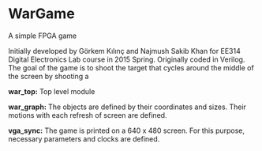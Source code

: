 # WarGame
A simple FPGA game

Initially developed by Görkem Kılınç and Najmush Sakib Khan for EE314 Digital Electronics Lab course in 2015 Spring. Originally coded in Verilog. The goal of the game is to shoot the target that cycles around the middle of the screen by shooting a  

__war_top:__ Top level module

__war_graph:__ The objects are defined by their coordinates and sizes. Their motions with each refresh of screen are defined.

__vga_sync:__ The game is printed on a 640 x 480 screen. For this purpose, necessary parameters and clocks are defined.
